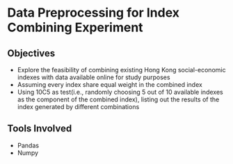# Data Preprocessing for Index Combining Experiment



## Objectives


* Explore the feasibility of combining existing Hong Kong social-economic indexes with data available online for study purposes
* Assuming every index share equal weight in the combined index
* Using 10C5 as test(i.e., randomly choosing 5 out of 10 available indexes as the component of the combined index), listing out the results of the index generated by different combinations


## Tools Involved

* Pandas
* Numpy


